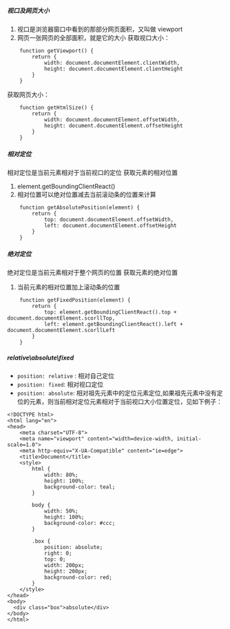<!--
 * @Descripttion:
 * @Author: ganbowen
 * @Date: 2020-01-11 16:41:10
 * @LastEditors  : ganbowen
 * @LastEditTime : 2020-01-11 17:15:28
 -->

##### 视口及网页大小

1. 视口是浏览器窗口中看到的那部分网页面积，又叫做 viewport
2. 网页一张网页的全部面积，就是它的大小
   获取视口大小：

```
    function getViewport() {
        return {
            width: document.documentElement.clientWidth,
            height: document.documentElement.clientHeight
        }
    }
```

获取网页大小：

```
    function getHtmlSize() {
        return {
            width: document.documentElement.offsetWidth,
            height: document.documentElement.offsetHeight
        }
    }
```

##### 相对定位

相对定位是当前元素相对于当前视口的定位
获取元素的相对位置

1. element.getBoundingClientReact()
2. 相对位置可以绝对位置减去当前滚动条的位置来计算

```
    function getAbsolutePosition(element) {
        return {
            top: document.documentElement.offsetWidth,
            left: document.documentElement.offsetHeight
        }
    }
```

##### 绝对定位

绝对定位是当前元素相对于整个网页的位置
获取元素的绝对位置

1. 当前元素的相对位置加上滚动条的位置

```
    function getFixedPosition(element) {
        return {
            top: element.getBoundingClientReact().top + document.documentElement.scorllTop,
            left: element.getBoundingClientReact().left + document.documentElement.scorllLeft
        }
    }
```

##### relative\absolute\fixed

- `position: relative` : 相对自己定位
- `position: fixed`: 相对视口定位
- `position: absolute`: 相对祖先元素中的定位元素定位,如果祖先元素中没有定位的元素，则当前相对定位元素相对于当前视口大小位置定位，见如下例子：

```
<!DOCTYPE html>
<html lang="en">
<head>
    <meta charset="UTF-8">
    <meta name="viewport" content="width=device-width, initial-scale=1.0">
    <meta http-equiv="X-UA-Compatible" content="ie=edge">
    <title>Document</title>
    <style>
        html {
            width: 80%;
            height: 100%;
            background-color: teal;
        }

        body {
            width: 50%;
            height: 100%;
            background-color: #ccc;
        }

        .box {
            position: absolute;
            right: 0;
            top: 0;
            width: 200px;
            height: 200px;
            background-color: red;
        }
    </style>
</head>
<body>
  <div class="box">absolute</div>
</body>
</html>
```
